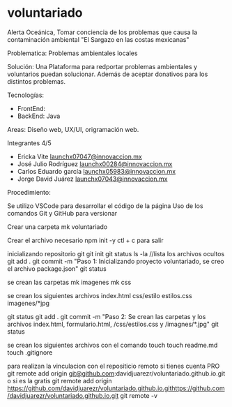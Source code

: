 

# voluntariado

Alerta Oceánica, Tomar conciencia de los problemas que causa la contaminación ambiental "El Sargazo en las costas mexicanas"

Problematica: Problemas ambientales locales

Solución: Una Plataforma para redportar problemas ambientales y voluntarios puedan solucionar.
Además de aceptar donativos para los distintos problemas.

Tecnologías:

* FrontEnd:
* BackEnd: Java


Areas:
Diseño web, UX/UI, origramación web.

Integrantes 4/5

* Ericka Vite launchx07047@innovaccion.mx
* José Julio Rodríguez launchx00284@innovaccion.mx
* Carlos Eduardo garcía launchx05983@innovaccion.mx
* Jorge David Juárez launchx07043@innovaccion.mx

Procedimiento:

Se utilizo VSCode para desarrollar el código de la página
Uso de los comandos Git y GitHub para versionar

Crear una carpeta
mk voluntariado

Crear el archivo necesario
npm init -y
ctl + c para salir

inicializando repositorio git
git init
git status
ls -la	//lista los archivos ocultos
git add .
git commit -m "Paso 1: Inicializando proyecto voluntariado, se creo el archivo package.json"
git status

se crean las carpetas
mk imagenes
mk css

se crean los siguientes archivos
index.html
css/estilo
estilos.css
imagenes/*jpg

git status
git add .
git commit -m "Paso 2: Se crean las carpetas y los archivos index.html, formulario.html, /css/estilos.css y /imagnes/*.jpg"
git status

se crean los siguientes archivos con el comando touch
touch readme.md
touch .gitignore

para realizan la vinculacion con el repositicio remoto
si tienes cuenta PRO
git remote add origin git@github.com:davidjuarezr/voluntariado.github.io.git
o si es la gratis
git remote add origin https://github.com/davidjuarezr/voluntariado.github.io.githttps://github.com/davidjuarezr/voluntariado.github.io.git
git remote -v
